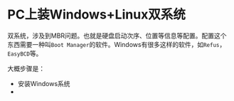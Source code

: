 # PC上装Windows+Linux双系统

双系统，涉及到MBR问题。也就是硬盘启动次序、位置等信息等配置。配置这个东西需要一种叫`Boot Manager`的软件。Windows有很多这样的软件，如`Refus`，`EasyBCD`等。

大概步骤是：
- 安装Windows系统
- 